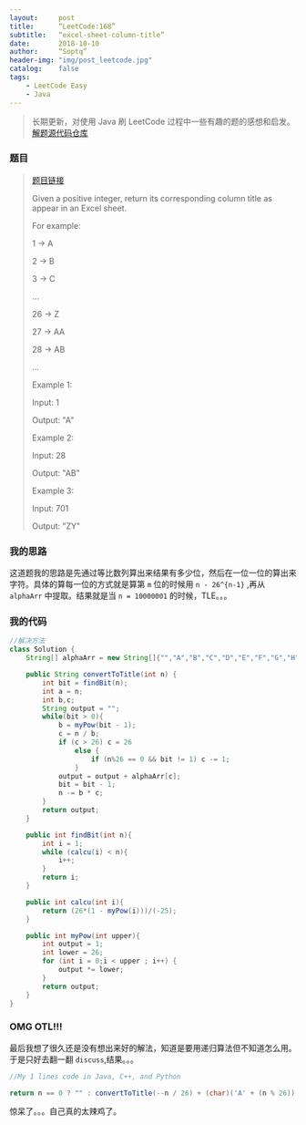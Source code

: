 ```yaml
---
layout:     post
title:      “LeetCode:168”
subtitle:   “excel-sheet-column-title”
date:       2018-10-10
author:     “Soptq”
header-img: "img/post_leetcode.jpg"
catalog:    false
tags:
    - LeetCode Easy
    - Java
---
```



>长期更新，对使用 Java 刷 LeetCode 过程中一些有趣的题的感想和启发。
>[解题源代码仓库](https://github.com/Soptq/LeetCodeLib)

### 题目

> [题目链接](https://leetcode.com/problems/excel-sheet-column-title/)
>
>Given a positive integer, return its corresponding column title as appear in an Excel sheet.
>
>For example:
>
>    1 -> A
>
>    2 -> B
>
>    3 -> C
>
>    ...
>
>    26 -> Z
>
>    27 -> AA
>
>    28 -> AB 
>
>    ...
>
>Example 1:
>
>Input: 1
>
>Output: "A"
>
>Example 2:
>
>
>Input: 28
>
>Output: "AB"
>
>
>Example 3:
>
>Input: 701
>
>Output: "ZY"
>

### 我的思路

这道题我的思路是先通过等比数列算出来结果有多少位，然后在一位一位的算出来字符。具体的算每一位的方式就是算第 `m` 位的时候用 `n - 26^{n-1}` ,再从 `alphaArr` 中提取。结果就是当 `n = 10000001` 的时候，TLE。。。

### 我的代码

```java
//解决方法
class Solution {
    String[] alphaArr = new String[]{"","A","B","C","D","E","F","G","H","I","J","K","L","M","N","O","P","Q","R","S","T","U","V","W","X","Y","Z"};

    public String convertToTitle(int n) {
        int bit = findBit(n);
        int a = n;
        int b,c;
        String output = "";
        while(bit > 0){
            b = myPow(bit - 1);
            c = n / b;
            if (c > 26) c = 26
                else {
                    if (n%26 == 0 && bit != 1) c -= 1;
                }
            output = output + alphaArr[c];
            bit = bit - 1;
            n -= b * c;
        }
        return output;
    }

    public int findBit(int n){
        int i = 1;
        while (calcu(i) < n){
            i++;
        }
        return i;
    }

    public int calcu(int i){
        return (26*(1 - myPow(i)))/(-25);
    }

    public int myPow(int upper){
        int output = 1;
        int lower = 26;
        for (int i = 0;i < upper ; i++) {
            output *= lower;
        }
        return output;
    }
}
```

### OMG OTL!!!

最后我想了很久还是没有想出来好的解法，知道是要用递归算法但不知道怎么用。于是只好去翻一翻 `discuss`,结果。。。

```java
//My 1 lines code in Java, C++, and Python

return n == 0 ? "" : convertToTitle(--n / 26) + (char)('A' + (n % 26));
```

惊呆了。。。自己真的太辣鸡了。






